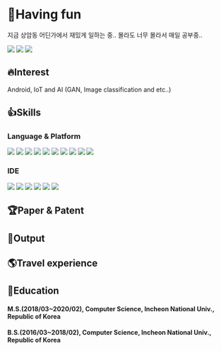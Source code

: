 # 🤣Having fun
지금 상암동 어딘가에서 재밌게 일하는 중.. 몰라도 너무 몰라서 매일 공부중..  


<a href="https://hits.seeyoufarm.com"><img src="https://hits.seeyoufarm.com/api/count/incr/badge.svg?url=https%3A%2F%2Fgithub.com%2Ftomxoghks789&count_bg=%2379C83D&title_bg=%23555555&icon=&icon_color=%23E7E7E7&title=hits&edge_flat=false"/></a> <a href="https://www.linkedin.com/in/taehwan-kim-41236b166/"><img src="https://img.shields.io/badge/-LinkedIn-0A66C2?logo=linkedin"></a> <a href="https://laruma.tistory.com/"><img src="https://img.shields.io/badge/-Tech Blog-181717?logo=github"></a>

## 🔥Interest
Android, IoT and AI (GAN, Image classification and etc..)  

## 👍Skills
### Language & Platform
<img src="https://img.shields.io/badge/-Android-3DDC84?logo=android"> <img src="https://img.shields.io/badge/-Kotlin-0095D5?logo=kotlin"> <img src="https://img.shields.io/badge/-Java-007396?logo=java"> <img src="https://img.shields.io/badge/-Python-3776AB?logo=python"> <img src="https://img.shields.io/badge/-Keras-D00000?logo=keras"> <img src="https://img.shields.io/badge/-TensorFlow-FF6F00?logo=tensorflow"> <img src="https://img.shields.io/badge/-Arduino-00979D?logo=arduino">
<img src="https://img.shields.io/badge/-Raspberry Pi-A22846?logo=raspberrypi"> <img src="https://img.shields.io/badge/-Ubuntu-E95420?logo=ubuntu"> <img src="https://img.shields.io/badge/-C Sharp-239120?logo=csharp">

### IDE
<img src="https://img.shields.io/badge/-Android Studio-3DDC84?logo=androidstudio"> <img src="https://img.shields.io/badge/-Eclipse-2C2255?logo=eclipseide"> <img src="https://img.shields.io/badge/-Visual Studio-5C2D91?logo=visualstudio"> <img src="https://img.shields.io/badge/-Visual Studio Code-007ACC?logo=visualstudiocode">
<img src="https://img.shields.io/badge/-IntelliJ-000000?logo=intellijidea"> <img src="https://img.shields.io/badge/-Jupyter-F37626?logo=jupyter">

## 🏆Paper & Patent

## 🙏Output

## 🌎Travel experience

## 📜Education
#### M.S.(2018/03~2020/02), Computer Science, Incheon National Univ., Republic of Korea  
#### B.S.(2016/03~2018/02), Computer Science, Incheon National Univ., Republic of Korea  
